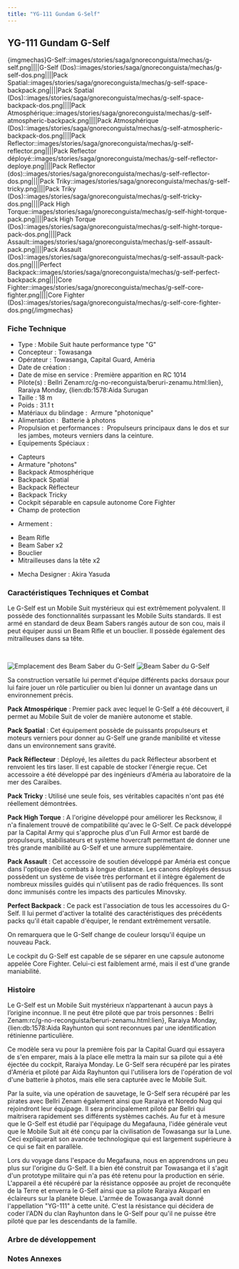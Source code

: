 ```yaml
---
title: "YG-111 Gundam G-Self"
---
```


YG-111 Gundam G-Self
--------------------


{imgmechas}G-Self::images/stories/saga/gnoreconguista/mechas/g-self.png||||G-Self (Dos)::images/stories/saga/gnoreconguista/mechas/g-self-dos.png||||Pack Spatial::images/stories/saga/gnoreconguista/mechas/g-self-space-backpack.png||||Pack Spatial (Dos)::images/stories/saga/gnoreconguista/mechas/g-self-space-backpack-dos.png||||Pack Atmosphérique::images/stories/saga/gnoreconguista/mechas/g-self-atmospheric-backpack.png||||Pack Atmosphérique (Dos)::images/stories/saga/gnoreconguista/mechas/g-self-atmospheric-backpack-dos.png||||Pack Reflector::images/stories/saga/gnoreconguista/mechas/g-self-reflector.png||||Pack Reflector déployé::images/stories/saga/gnoreconguista/mechas/g-self-reflector-deploye.png||||Pack Reflector (dos)::images/stories/saga/gnoreconguista/mechas/g-self-reflector-dos.png||||Pack Triky::images/stories/saga/gnoreconguista/mechas/g-self-tricky.png||||Pack Triky (Dos)::images/stories/saga/gnoreconguista/mechas/g-self-tricky-dos.png||||Pack High Torque::images/stories/saga/gnoreconguista/mechas/g-self-hight-torque-pack.png||||Pack High Torque (Dos)::images/stories/saga/gnoreconguista/mechas/g-self-hight-torque-pack-dos.png||||Pack Assault::images/stories/saga/gnoreconguista/mechas/g-self-assault-pack.png||||Pack Assault (Dos)::images/stories/saga/gnoreconguista/mechas/g-self-assault-pack-dos.png||||Perfect Backpack::images/stories/saga/gnoreconguista/mechas/g-self-perfect-backpack.png||||Core Fighter::images/stories/saga/gnoreconguista/mechas/g-self-core-fighter.png||||Core Fighter (Dos)::images/stories/saga/gnoreconguista/mechas/g-self-core-fighter-dos.png{/imgmechas}


### Fiche Technique


- Type : Mobile Suit haute performance type "G"  
- Concepteur : Towasanga  
- Opérateur : Towasanga, Capital Guard, Améria  
- Date de création :   
- Date de mise en service : Première apparition en RC 1014  
- Pilote(s) : Bellri Zenam:rc/g-no-reconguista/beruri-zenamu.html:lien}, Raraiya Monday, {lien:db:1578:Aida Surugan  
- Taille : 18 m   
- Poids : 31.1 t   
- Matériaux du blindage :  Armure "photonique"  
- Alimentation :  Batterie à photons  
- Propulsion et performances :  Propulseurs principaux dans le dos et sur les jambes, moteurs verniers dans la ceinture.   
- Equipements Spéciaux :


* Capteurs
* Armature "photons"
* Backpack Atmosphérique
* Backpack Spatial
* Backpack Réflecteur
* Backpack Tricky
* Cockpit séparable en capsule autonome Core Fighter
* Champ de protection


- Armement :


* Beam Rifle
* Beam Saber x2
* Bouclier
* Mitrailleuses dans la tête x2


- Mecha Designer : Akira Yasuda


### Caractéristiques Techniques et Combat


Le G-Self est un Mobile Suit mystérieux qui est extrêmement polyvalent. Il possède des fonctionnalités surpassant les Mobile Suits standards. Il est armé en standard de deux Beam Sabers rangés autour de son cou, mais il peut équiper aussi un Beam Rifle et un bouclier. Il possède également des mitrailleuses dans sa tête. 


 


![Emplacement des Beam Saber du G-Self](/images/stories/saga/gnoreconguista/tech/g-self-beam-saber.jpg) ![Beam Saber du G-Self](/images/stories/saga/gnoreconguista/tech/g-self-beam-saber-2.jpg)


Sa construction versatile lui permet d'équipe différents packs dorsaux pour lui faire jouer un rôle particulier ou bien lui donner un avantage dans un environnement précis. 


**Pack Atmospérique** : Premier pack avec lequel le G-Self a été découvert, il permet au Mobile Suit de voler de manière autonome et stable. 


**Pack Spatial** : Cet équipement possède de puissants propulseurs et moteurs verniers pour donner au G-Self une grande manibilité et vitesse dans un environnement sans gravité. 


**Pack Réflecteur** : Déployé, les ailettes du pack Réflecteur absorbent et renvoient les tirs laser. Il est capable de stocker l'énergie reçue. Cet accessoire a été développé par des ingénieurs d'Améria au laboratoire de la mer des Caraïbes.  





**Pack Tricky** : Utilisé une seule fois, ses véritables capacités n'ont pas été réellement démontrées.


**Pack High Torque** : A l'origine développé pour améliorer les Recksnow, il n'a finalement trouvé de compatibilité qu'avec le G-Self. Ce pack développé par la Capital Army qui s'approche plus d'un Full Armor est bardé de propulseurs, stabilisateurs et système hovercraft permettant de donner une très grande manibilité au G-Self et une armure supplémentaire. 


**Pack Assault** : Cet accessoire de soutien développé par Améria est conçue dans l'optique des combats à longue distance. Les canons déployés dessus possèdent un système de visée très performant et il intègre également de nombreux missiles guidés qui n'utilisent pas de radio fréquences. Ils sont donc immunisés contre les impacts des particules Minovsky.


**Perfect Backpack** : Ce pack est l'association de tous les accessoires du G-Self. Il lui permet d'activer la totalité des caractéristiques des précédents packs qu'il était capable d'équiper, le rendant extrêmement versatile. 


On remarquera que le G-Self change de couleur lorsqu'il équipe un nouveau Pack. 


Le cockpit du G-Self est capable de se séparer en une capsule autonome appelée Core Fighter. Celui-ci est faiblement armé, mais il est d'une grande maniabilité. 


### Histoire


Le G-Self est un Mobile Suit mystérieux n’appartenant à aucun pays à l’origine inconnue. Il ne peut être piloté que par trois personnes : Bellri Zenam:rc/g-no-reconguista/beruri-zenamu.html:lien}, Raraiya Monday, {lien:db:1578:Aida Rayhunton qui sont reconnues par une identification rétinienne particulière. 


Ce modèle sera vu pour la première fois par la Capital Guard qui essayera de s'en emparer, mais à la place elle mettra la main sur sa pilote qui a été éjectée du cockpit, Raraiya Monday. Le G-Self sera récupéré par les pirates d'Améria et piloté par Aida Rayhunton qui l'utilisera lors de l'opération de vol d'une batterie à photos, mais elle sera capturée avec le Mobile Suit. 


Par la suite, via une opération de sauvetage, le G-Self sera récupéré par les pirates avec Bellri Zenam également ainsi que Raraiya et Noredo Nug qui rejoindront leur équipage. Il sera principalement piloté par Bellri qui maitrisera rapidement ses différents systèmes cachés. Au fur et à mesure que le G-Self est étudié par l'équipage du Megafauna, l'idée générale veut que le Mobile Suit ait été conçu par la civilisation de Towasanga sur la Lune. Ceci expliquerait son avancée technologique qui est largement supérieure à ce qui se fait en parallèle. 


Lors du voyage dans l'espace du Megafauna, nous en apprendrons un peu plus sur l'origine du G-Self. Il a bien été construit par Towasanga et il s'agit d'un prototype militaire qui n'a pas été retenu pour la production en série. L'appareil a été récupéré par la résistance opposée au projet de reconquête de la Terre et enverra le G-Self ainsi que sa pilote Raraiya Akuparl en éclaireurs sur la planète bleue. L'armée de Towasanga avait donné l'appellation "YG-111" à cette unité. C'est la résistance qui décidera de coder l'ADN du clan Rayhunton dans le G-Self pour qu'il ne puisse être piloté que par les descendants de la famille. 


### Arbre de développement


### Notes Annexes


